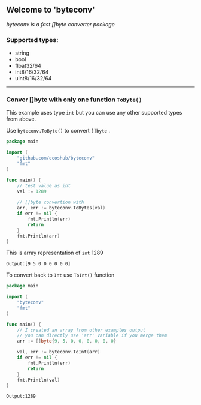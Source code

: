 
## Welcome to 'byteconv'
*byteconv is a fast []byte converter package*
### Supported types:
* string
* bool
* float32/64
* int8/16/32/64
* uint8/16/32/64

***

### Conver []byte with only one function `ToByte()`
This example uses type `int` but you can use any other supported types from above.

Use `byteconv.ToByte()` to convert `[]byte` .
```go
package main

import (
    "github.com/ecoshub/byteconv"
    "fmt"
)

func main() {
    // test value as int
    val := 1289
    
    // []byte convertion with
    arr, err := byteconv.ToBytes(val)
    if err != nil {
        fmt.Println(err)
        return
    }
    fmt.Println(arr)
}
```
This is array representation of `int` 1289
```
Output:[9 5 0 0 0 0 0 0]
```
To convert back to `Int` use `ToInt()` function
```go
package main

import (
    "byteconv"
    "fmt"
)

func main() {
    // I created an array from other examples output
    // you can directly use 'arr' variable if you merge them
    arr := []byte{9, 5, 0, 0, 0, 0, 0, 0}

    val, err := byteconv.ToInt(arr)
    if err != nil {
        fmt.Println(err)
        return
    }
    fmt.Println(val)
}
```
```
Output:1289
```
